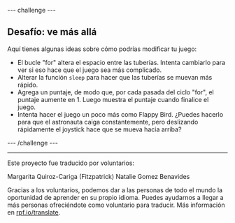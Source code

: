 --- challenge ---
## Desafío: ve más allá

Aquí tienes algunas ideas sobre cómo podrías modificar tu juego:
- El bucle "for" altera el espacio entre las tuberías. Intenta cambiarlo para ver si eso hace que el juego sea más complicado.
- Alterar la función `sleep` para hacer que las tuberías se muevan más rápido.
- Agrega un puntaje, de modo que, por cada pasada del ciclo "for", el puntaje aumente en 1. Luego muestra el puntaje cuando finalice el juego.
- Intenta hacer el juego un poco más como Flappy Bird. ¿Puedes hacerlo para que el astronauta caiga constantemente, pero deslizando rápidamente el joystick hace que se mueva hacia arriba? 

--- /challenge ---


***
Este proyecto fue traducido por voluntarios:

Margarita Quiroz-Cariga (Fitzpatrick)
Natalie Gomez Benavides

Gracias a los voluntarios, podemos dar a las personas de todo el mundo la oportunidad de aprender en su propio idioma. Puedes ayudarnos a llegar a más personas ofreciéndote como voluntario para traducir. Más información en [rpf.io/translate](https://rpf.io/translate).
